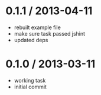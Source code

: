 
0.1.1 / 2013-04-11 
==================

  * rebuilt example file
  * make sure task passed jshint
  * updated deps

0.1.0 / 2013-03-11
==================

  * working task
  * initial commit
